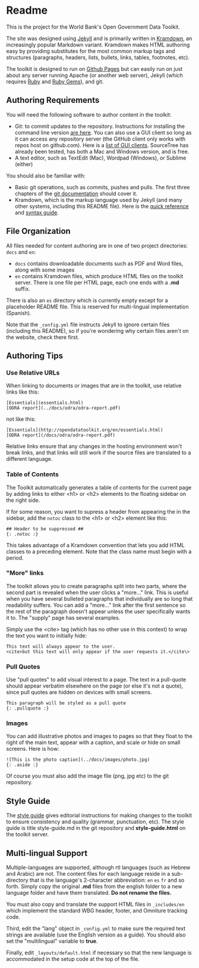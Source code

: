 # Readme #

This is the project for the World Bank's Open Government Data Toolkit.

The site was designed using [Jekyll](http://jekyllrb.com)
and is primarily written in [Kramdown](http://kramdown.gettalong.org/),
an increasingly popular Markdown variant. Kramdown makes HTML authoring
easy by providing substitutes for the most common markup tags and structures
(paragraphs, headers, lists, bullets, links, tables, footnotes, etc).

The toolkit is designed to run on [Github Pages](https://pages.github.com)
but can easily run on just about any server running Apache (or another web
server), Jekyll (which requires [Ruby](https://www.ruby-lang.org)
and [Ruby Gems](https://rubygems.org/)), and git.



## Authoring Requirements ##

You will need the following software to author content in the toolkit:

* Git: to commit updates to the repository. Instructions for installing the
  command line version [are here](http://git-scm.com/book/en/v2/Getting-Started-Installing-Git).
  You can also use a GUI client so long as it can access any repository server (the GitHub
  client only works with repos host on github.com). Here is a
  [list of GUI clients](http://git-scm.com/download/gui/linux). SourceTree has already
  been tested, has both a Mac and Windows version, and is free.
* A text editor, such as TextEdit (Mac), Wordpad (Windows), or Sublime (either)

You should also be familiar with:

* Basic git operations, such as commits, pushes and pulls.
  The first three chapters of the [git documentation](http://git-scm.com/doc) should cover it.
* Kramdown, which is the markup language used by Jekyll (and many other systems, including this
  README file). Here is the [quick reference](http://kramdown.gettalong.org/quickref.html) and
  [syntax guide](http://kramdown.gettalong.org/syntax.html).



## File Organization ##

All files needed for content authoring are in one of two project directories: `docs` and `en`:

* `docs` contains downloadable documents such as PDF and Word files, along with some images
* `en` contains Kramdown files, which produce HTML files on the toolkit server. There is one
  file per HTML page, each one ends with a **.md** suffix.

There is also an `es` directory which is currently empty except for a placeholder README file.
This is reserved for multi-lingual implementation (Spanish).

Note that the `_config.yml` file instructs Jekyll to ignore certain files (including this README),
so if you're wondering why certain files aren't on the website, check there first.




## Authoring Tips ##

### Use Relative URLs ###

When linking to documents or images that are in the toolkit, use relative links like this:

    [Essentials](essentials.html)
    [ODRA report](../docs/odra/odra-report.pdf)

not like this:

    [Essentials](http://opendatatoolkit.org/en/essentials.html)
    [ODRA report](/docs/odra/odra-report.pdf)

Relative links ensure that any changes in the hosting environment won't break links, and that
links will still work if the source files are translated to a different language.
  
### Table of Contents ###

The Toolkit automatically generates a table of contents for the current page by adding links to either
\<h1\> or \<h2\> elements to the floating sidebar on the right side.

If for some reason, you want to supress a header from appearing the in the sidebar, add the `notoc` class
to the \<h1\> or \<h2\> element like this:

    ## Header to be suppressed ##
	{: .notoc :}

This takes advantage of a Kramdown convention that lets you add HTML classes to a preceding element. Note
that the class name must begin with a period.

### "More" links ###

The toolkit allows you to create paragraphs split into two parts, where the second part is revealed
when the user clicks a "more..." link. This is useful when you have several bulleted paragraphs
that individually are so long that readability suffers. You can add a "more..." link after the first
sentence so the rest of the paragraph doesn't appear unless the user specifically wants it to. The "supply"
page has several examples.

Simply use the \<cite\> tag (which has no other use in this context) to wrap the text you want to initially
hide:

    This text will always appear to the user.
	<cite>but this text will only appear if the user requests it.</cite\>

### Pull Quotes ###

Use "pull quotes" to add visual interest to a page. The text in a pull-quote should appear verbatim elsewhere
on the page (or else it's not a quote), since pull quotes are hidden on devices with small screens.

    This paragraph will be styled as a pull quote
	{: .pullquote :}

### Images ###

You can add illustrative photos and images to pages so that they float to the right of the main text, appear
with a caption, and scale or hide on small screens. Here is how:

    ![This is the photo caption](../docs/images/photo.jpg)
    {: .aside :}

Of course you must also add the image file (png, jpg etc) to the git repository.




## Style Guide ##

The [style guide][guide] gives editorial instructions for making changes to the toolkit to ensure
consistency and quality (grammar, punctuation, etc). The style guide is title style-guide.md in the
git repository and **style-guide.html** on the toolkit server.




## Multi-lingual Support ##

Multiple-languages are supported, although rtl languages (such as Hebrew and Arabic) are not. The content
files for each language reside in a sub-directory that is the language's 2-character abbreviation: `en` `es`
`fr` and so forth. Simply copy the original **.md** files from the english folder to a new language folder
and have them translated. **Do not rename the files.**

You must also copy and translate the support HTML files in `_includes/en` which implement the standard WBG
header, footer, and Omniture tracking code.

Third, edit the "lang" object in `_config.yml` to make sure the required text strings are available (use the
English version as a guide). You should also set the "multilingual" variable to **true**.

Finally, edit `_layouts/default.html` if necessary so that the new language is accommodated in the setup code
at the top of the file.


[guide]: http://opendatatoolkit.worldbank.org/style-guide.html
